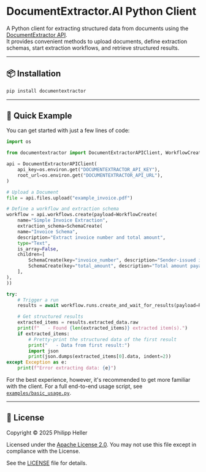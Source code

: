 # DocumentExtractor.AI Python Client

A Python client for extracting structured data from documents using the [DocumentExtractor API](https://documentextractor.ai).  
It provides convenient methods to upload documents, define extraction schemas, start extraction workflows, and retrieve structured results.

---

## 📦 Installation

```bash
pip install documentextractor
```

---

## 🚀 Quick Example

You can get started with just a few lines of code:

```python
import os

from documentextractor import DocumentExtractorAPIClient, WorkflowCreate, SchemaCreate, RunCreate

api = DocumentExtractorAPIClient(
    api_key=os.environ.get("DOCUMENTEXTRACTOR_API_KEY"),
    root_url=os.environ.get("DOCUMENTEXTRACTOR_API_URL"),
)

# Upload a Document
file = api.files.upload("example_invoice.pdf")

# Define a workflow and extraction schema
workflow = api.workflows.create(payload=WorkflowCreate(
    name="Simple Invoice Extraction",
    extraction_schema=SchemaCreate(
    name="Invoice Schema",
    description="Extract invoice number and total amount",
    type="Text",
    is_array=False,
    children=[
        SchemaCreate(key="invoice_number", description="Sender-issued invoice number", type="Text", is_array=False),
        SchemaCreate(key="total_amount", description="Total amount payable", type="Number", is_array=False),
    ],
),
))

try:
    # Trigger a run
    results = await workflow.runs.create_and_wait_for_results(payload=RunCreate(file_ids=[file.id]))

    # Get structured results
    extracted_items = results.extracted_data.raw
    print(f"   - Found {len(extracted_items)} extracted item(s).")
    if extracted_items:
        # Pretty-print the structured data of the first result
        print("   - Data from first result:")
        import json
        print(json.dumps(extracted_items[0].data, indent=2))
except Exception as e:
    print(f"Error extracting data: {e}")
```

For the best experience, however, it's recommended to get more familiar with the client. For a full end-to-end usage script, see [`examples/basic_usage.py`](examples/basic_usage.py).

---

## 📄 License

Copyright © 2025 Philipp Heller

Licensed under the [Apache License 2.0](http://www.apache.org/licenses/LICENSE-2.0).
You may not use this file except in compliance with the License.

See the [LICENSE](LICENSE) file for details.